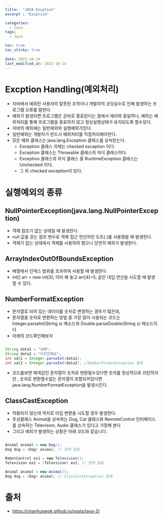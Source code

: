 ```yaml
---
title:  "JAVA Excption"
excerpt : "Excption"

categories:
  - Java
tags:
  - Java

toc: true
toc_sticky: true
 
date: 2022-10-14
last_modified_at: 2022-10-14
--- 
```



# Excption Handling(예외처리)

- 자바에서 예외란 사용자의 잘못된 조작이나 개발자의 코딩실수로 인해 발생하는 프로그램 오류를 말한다.
- 예외가 발생되면 프로그램은 곧바로 종료된다는 점에서 에러와 동일하나, 예외는 예외처리를 통해 프로그램을 종료하지 않고 정상실행상태가 유지되도록 할수있다.
- 자바의 예외에는 일반예외와 실행예외가있다.
- 일반예외는 개발자가 반드시 예외처리를 직접처리해아한다.
- 모든 예외 클래스는 java.lang.Exception 클래스를 상속받는다.
    - Exception 클래스 자체는 checked exception 이다.
    - Exception 클래스는 Throwable 클래스의 자식 클래스이다.
    - Exception 클래스의 자식 클래스 중 RuntimeException 클래스는 Unchecked 이다.
    - 그 외 checked exception이 있다.

# 실행예외의 종류

## NullPointerException(java.lang.NullPointerException) 
 - 객체 참조가 없는 상태일 때 발생한다. 
 - null 값을 갖는 참조 변수로 객체 접근 연산자인 도트(.)를 사용했을 때 발생한다.
 - 객체가 없는 상태에서 객체를 사용하려 했으니 당연히 예외가 발생한다.

## ArrayIndexOutOfBoundsException 
  - 배열에서 인덱스 범위를 초과하여 사용할 때 발생한다. 
  - int[] arr = new int[3]; 이라 해 놓고 arr[4]=5; 같은 대입 연산을 시도할 때 발생할 수 있다.

## NumberFormatException 
  - 문자열로 되어 있는 데이터를 숫자로 변경하는 경우가 많은데,
  - 문자열을 숫자로 변환하는 방법 중 가장 많이 사용되는 코드는 Integer.parseInt(String s) 메소드와 Double.parseDouble(String s) 메소드이다
  - 아래의 코드확인해보자

```java

String data1 = "100";
String data2 = "이건안돼요";
int val1 = Integer.parseInt(data1);
int val2 = Integer.parseInt(data2); //NumberFormatException 발생

```
- 코드를보면 매개갑인 문자열이 숫자로 변환될수있다면 숫자를 정상적으로 리턴하지만 , 숫자로 변환할수없는 문자열이 포함되어있다면 java.lang.NumberFormatException을 발생시킨다.

## ClassCastException
- 허용되지 않는데 억지로 타입 변환을 시도할 경우 발생한다.
- 추상클래스 Animal을 상속하는 Dog, Cat 클래스와 RemoteControl 인터페이스를 상속하는 Television, Audio 클래스가 있다고 가정해 본다
- 그리고 예외가 발생하는 상황은 아래 코드와 같습니다.

```java

Animal animal = new Dog();
Dog dog = (Dog) animal; // 문제 없음

RemotControl ex1 = new Television();
Television ex2 = (Television) ex1; // 문제 없음

Animal animal = new Animal();
Dog dog = (Dog) animal; // ClassCastException 발생

```


# 출처
- https://chanhuiseok.github.io/posts/java-3/


